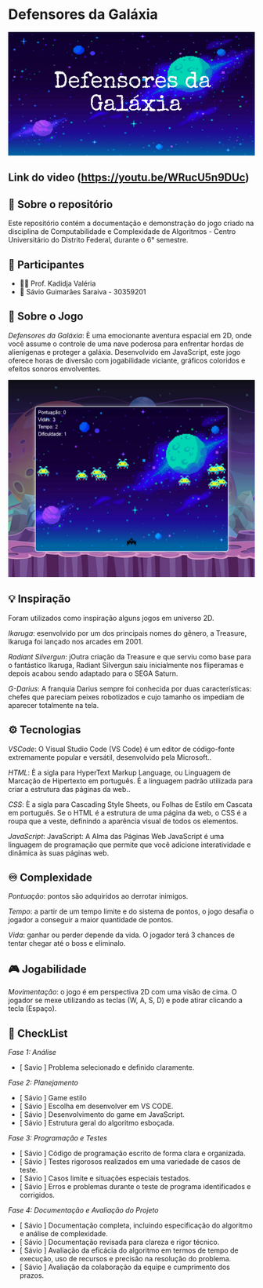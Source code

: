 # Defensores da Galáxia

![Menu do Jogo](game-image.jpg)

## Link do video (https://youtu.be/WRucU5n9DUc)

## 🍁 Sobre o repositório
Este repositório contém a documentação e demonstração do jogo criado na disciplina de Computabilidade e Complexidade de Algoritmos - Centro Universitário do Distrito Federal, durante o 6° semestre.

## 👥 Participantes
- 👩‍🏫 Prof. Kadidja Valéria
- 👤 Sávio Guimarães Saraiva - 30359201

## 📰 Sobre o Jogo
 *Defensores da Galáxia*: È uma emocionante aventura espacial em 2D, onde você assume o controle de uma nave poderosa para enfrentar hordas de alienígenas e proteger a galáxia. Desenvolvido em JavaScript, este jogo oferece horas de diversão com jogabilidade viciante, gráficos coloridos e efeitos sonoros envolventes.
 
 ![Dentro do Jogo](Imagem-do-jogo.png)

## 💡 Inspiração
Foram utilizados como inspiração alguns jogos em universo 2D.

 *Ikaruga*: esenvolvido por um dos principais nomes do gênero, a Treasure, Ikaruga foi lançado nos arcades em 2001.

 *Radiant Silvergun*: jOutra criação da Treasure e que serviu como base para o fantástico Ikaruga, Radiant Silvergun saiu inicialmente nos fliperamas e depois acabou sendo adaptado para o SEGA Saturn.

 *G-Darius*: A franquia Darius sempre foi conhecida por duas características: chefes que pareciam peixes robotizados e cujo tamanho os impediam de aparecer totalmente na tela.

## ⚙️ Tecnologias
 *VSCode*: O Visual Studio Code (VS Code) é um editor de código-fonte extremamente popular e versátil, desenvolvido pela Microsoft..
 
 *HTML*: È a sigla para HyperText Markup Language, ou Linguagem de Marcação de Hipertexto em português. É a linguagem padrão utilizada para criar a estrutura das páginas da web..

 *CSS*: È a sigla para Cascading Style Sheets, ou Folhas de Estilo em Cascata em português. Se o HTML é a estrutura de uma página da web, o CSS é a roupa que a veste, definindo a aparência visual de todos os elementos.

 *JavaScript*: JavaScript: A Alma das Páginas Web
JavaScript é uma linguagem de programação que permite que você adicione interatividade e dinâmica às suas páginas web.

## ♾️ Complexidade
 *Pontuação*: pontos são adquiridos ao derrotar inimigos. 
 
 *Tempo*: a partir de um tempo limite e do sistema de pontos, o jogo desafia o jogador a conseguir a maior quantidade de pontos.

 *Vida*: ganhar ou perder depende da vida. O jogador terá 3 chances de tentar chegar até o boss e eliminalo.

## 🎮 Jogabilidade
 *Movimentação*: o jogo é em perspectiva 2D com uma visão de cima. O jogador se mexe utilizando as teclas (W, A, S, D) e pode atirar clicando a tecla (Espaço).
 
## 📝 CheckList


*Fase 1: Análise*
- [ Savio ] Problema selecionado e definido claramente.

*Fase 2: Planejamento* 
- [ Sávio ] Game estilo
- [ Sávio ] Escolha em desenvolver em VS CODE.
- [ Sávio ] Desenvolvimento do game em JavaScript.
- [ Sávio ] Estrutura geral do algoritmo esboçada.

*Fase 3: Programação e Testes*
- [ Sávio ] Código de programação escrito de forma clara e organizada.
- [ Sávio ] Testes rigorosos realizados em uma variedade de casos de teste.
- [ Sávio ] Casos limite e situações especiais testados.
- [ Sávio ] Erros e problemas durante o teste de programa identificados e corrigidos.

*Fase 4: Documentação e Avaliação do Projeto* 
- [ Sávio ] Documentação completa, incluindo especificação do algoritmo e análise de complexidade.
- [ Sávio ] Documentação revisada para clareza e rigor técnico.
- [ Sávio ] Avaliação da eficácia do algoritmo em termos de tempo de execução, uso de recursos e precisão na resolução do problema.
- [ Sávio ] Avaliação da colaboração da equipe e cumprimento dos prazos.
